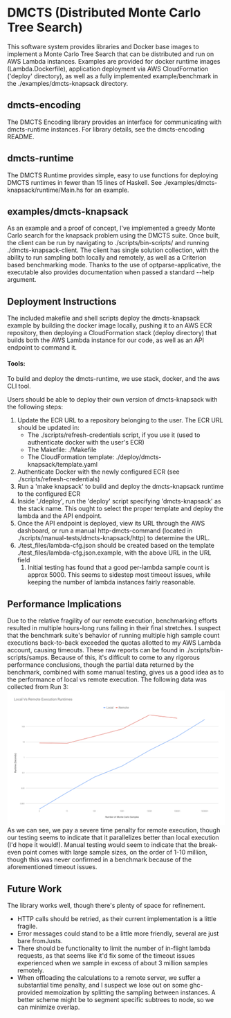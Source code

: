 # DMCTS (Distributed Monte Carlo Tree Search)

This software system provides libraries and Docker base images to implement a Monte Carlo Tree Search that can be distributed and run on AWS Lambda instances. Examples are provided for docker runtime images (Lambda.Dockerfile), application deployment via AWS CloudFormation ('deploy' directory), as well as a fully implemented example/benchmark in the ./examples/dmcts-knapsack directory.

## dmcts-encoding
The DMCTS Encoding library provides an interface for communicating with dmcts-runtime instances. For library details, see the dmcts-encoding README.

## dmcts-runtime
The DMCTS Runtime provides simple, easy to use functions for deploying DMCTS runtimes in fewer than 15 lines of Haskell. See ./examples/dmcts-knapsack/runtime/Main.hs for an example.

## examples/dmcts-knapsack
As an example and a proof of concept, I've implemented a greedy Monte Carlo search for the knapsack problem using the DMCTS suite. Once built, the client can be run by navigating to ./scripts/bin-scripts/ and running ./dmcts-knapsack-client. The client has single solution collection, with the ability to run sampling both locally and remotely, as well as a Criterion based benchmarking mode. Thanks to the use of optparse-applicative, the executable also provides documentation when passed a standard --help argument.

## Deployment Instructions
The included makefile and shell scripts deploy the dmcts-knapsack example by building the docker image locally, pushing it to an AWS ECR repository, then deploying a CloudFormation stack (deploy directory) that builds both the AWS Lambda instance for our code, as well as an API endpoint to command it. 

#### Tools:
To build and deploy the dmcts-runtime, we use stack, docker, and the aws CLI tool.

Users should be able to deploy their own version of dmcts-knapsack with the following steps:
 1. Update the ECR URL to a repository belonging to the user. The ECR URL should be updated in:
	* The ./scripts/refresh-credentials script, if you use it (used to authenticate docker with the user's ECR)
 	* The Makefile: ./Makefile
	* The CloudFormation template: ./deploy/dmcts-knapsack/template.yaml
 2. Authenticate Docker with the newly configured ECR (see ./scripts/refresh-credentials)
 3. Run a 'make knapsack' to build and deploy the dmcts-knapsack runtime to the configured ECR
 4. Inside './deploy', run the 'deploy' script specifying 'dmcts-knapsack' as the stack name. This ought to select the proper template and deploy the lambda and the API endpoint.
 5. Once the API endpoint is deployed, view its URL through the AWS dashboard, or run a manual http-dmcts-command (located in ./scripts/manual-tests/dmcts-knapsack/http) to determine the URL.
 6. ./test_files/lambda-cfg.json should be created based on the template ./test_files/lambda-cfg.json.example, with the above URL in the URL field
 	1. Initial testing has found that a good per-lambda sample count is approx 5000. This seems to sidestep most timeout issues, while keeping the number of lambda instances fairly reasonable.

## Performance Implications
Due to the relative fragility of our remote execution, benchmarking efforts resulted in multiple hours-long runs failing in their final stretches. I suspect that the benchmark suite's behavior of running multiple high sample count executions back-to-back exceeded the quotas allotted to my AWS Lambda account, causing timeouts. These raw reports can be found in ./scripts/bin-scripts/samps. Because of this, it's difficult to come to any rigorous performance conclusions, though the partial data returned by the benchmark, combined with some manual testing, gives us a good idea as to the performance of local vs remote execution. The following data was collected from Run 3:
![Local vs Remote Execution: Run 3](./charts/Local-Vs-Remote-Execution-Runtimes.png)
As we can see, we pay a severe time penalty for remote execution, though our testing seems to indicate that it parallelizes better than local execution (I'd hope it would!). Manual testing would seem to indicate that the break-even point comes with large sample sizes, on the order of 1-10 million, though this was never confirmed in a benchmark because of the aforementioned timeout issues.


## Future Work
The library works well, though there's plenty of space for refinement.
 * HTTP calls should be retried, as their current implementation is a little fragile.
 * Error messages could stand to be a little more friendly, several are just bare fromJusts.
 * There should be functionality to limit the number of in-flight lambda requests, as that seems like it'd fix some of the timeout issues experienced when we sample in excess of about 3 million samples remotely. 
 * When offloading the calculations to a remote server, we suffer a substantial time penalty, and I suspect we lose out on some ghc-provided memoization by splitting the sampling between instances. A better scheme might be to segment specific subtrees to node, so we can minimize overlap.
